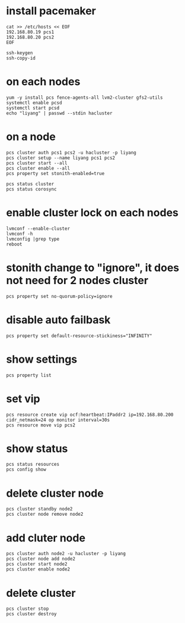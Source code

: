 # install pacemaker
```
cat >> /etc/hosts << EOF
192.168.80.19 pcs1
192.168.80.20 pcs2
EOF

ssh-keygen
ssh-copy-id
```
# on each nodes
```
yum -y install pcs fence-agents-all lvm2-cluster gfs2-utils
systemctl enable pcsd
systemctl start pcsd
echo "liyang" | passwd --stdin hacluster
```
# on a node
```
pcs cluster auth pcs1 pcs2 -u hacluster -p liyang
pcs cluster setup --name liyang pcs1 pcs2
pcs cluster start --all
pcs cluster enable --all
pcs property set stonith-enabled=true

pcs status cluster
pcs status corosync
```
# enable cluster lock on each nodes
```
lvmconf --enable-cluster
lvmconf -h
lvmconfig |grep type
reboot
```
# stonith change to "ignore", it does not need for 2 nodes cluster
```
pcs property set no-quorum-policy=ignore
```
# disable auto failbask
```
pcs property set default-resource-stickiness="INFINITY"
```
# show settings
```
pcs property list
```
# set vip
```
pcs resource create vip ocf:heartbeat:IPaddr2 ip=192.168.80.200 cidr_netmask=24 op monitor interval=30s
pcs resource move vip pcs2
```
# show status
```
pcs status resources
pcs config show
```
# delete cluster node
```
pcs cluster standby node2
pcs cluster node remove node2
```
# add cluter node
```
pcs cluster auth node2 -u hacluster -p liyang
pcs cluster node add node2
pcs cluster start node2
pcs cluster enable node2
```
# delete cluster
```
pcs cluster stop
pcs cluster destroy
```
